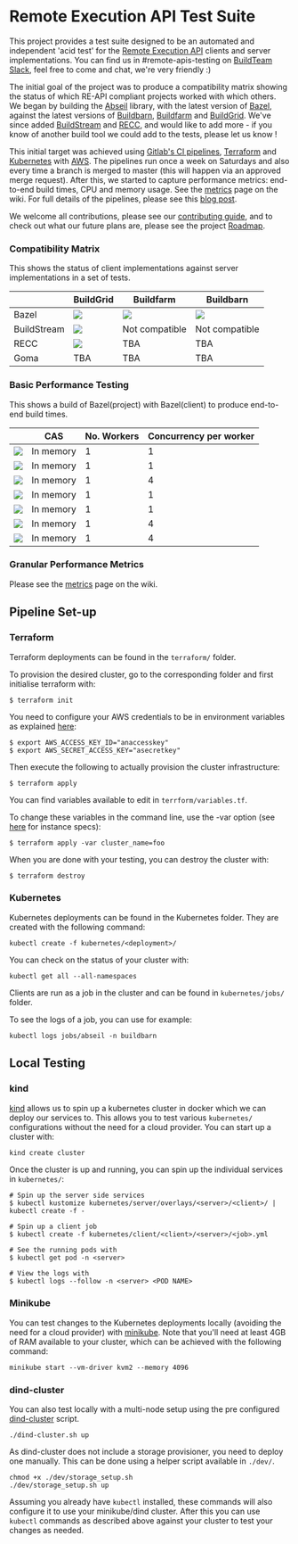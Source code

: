 # Remote Execution API Test Suite

This project provides a test suite designed to be an automated and independent 'acid test' for the [Remote Execution API](https://github.com/bazelbuild/remote-apis) clients and server implementations. You can find us in #remote-apis-testing on [BuildTeam Slack](https://join.slack.com/t/buildteamworld/shared_invite/enQtMzkxNzE0MDMyMDY1LTJiMDg4OWI4MWEwMDAxNGEyYjA3Zjk5ZDQwN2MwNWVkM2NlZTIxOWYxNGJmYTAzYmFlMWUwYjhmNWFkZGU0YTQ), feel free to come and chat, we're very friendly :)

The initial goal of the project was to produce a compatibility matrix showing the status of which RE-API compliant projects worked with which others. We began by building the [Abseil](https://github.com/abseil) library, with the latest version of [Bazel](https://github.com/bazelbuild/bazel), against the latest versions of [Buildbarn](https://github.com/buildbarn), [Buildfarm](https://github.com/bazelbuild/bazel-buildfarm) and [BuildGrid](https://gitlab.com/BuildGrid/buildgrid). We've since added [BuildStream](https://gitlab.com/BuildStream/buildstream) and [RECC](https://gitlab.com/bloomberg/recc), and would like to add more - if you know of another build tool we could add to the tests, please let us know ! 

This initial target was achieved using [Gitlab's CI pipelines](https://docs.gitlab.com/ee/ci/pipelines.html), [Terraform](https://www.terraform.io/) and [Kubernetes](https://kubernetes.io/) with [AWS](https://aws.amazon.com/). The pipelines run once a week on Saturdays and also every time a branch is merged to master (this will happen via an approved merge request). After this, we started to capture performance metrics: end-to-end build times, CPU and memory usage. See the [metrics](https://gitlab.com/remote-apis-testing/remote-apis-testing/wikis/Metrics) page on the wiki. For full details of the pipelines, please see this [blog post](https://www.codethink.co.uk/articles/2019/testing-bazels-remote-execution-api/).

We welcome all contributions, please see our [contributing guide](CONTRIBUTING.md), and to check out what our future plans are, please see the project [Roadmap](https://gitlab.com/remote-apis-testing/remote-apis-testing/wikis/roadmap). 


### Compatibility Matrix

This shows the status of client implementations against server implementations in a set of tests.

|             | BuildGrid                  | Buildfarm            | Buildbarn            |
|-------------|----------------------------|----------------------|----------------------|
| Bazel       | ![][bazel-buildgrid]       | ![][bazel-buildfarm] | ![][bazel-buildbarn] |
| BuildStream | ![][buildstream-buildgrid] | Not compatible       | Not compatible       |
| RECC        | ![][recc-buildgrid]        | TBA                  | TBA                  |
| Goma        | TBA                        | TBA                  | TBA                  |

[bazel-buildgrid]: https://remote-apis-testing.gitlab.io/remote-apis-testing/buildgrid-bazel-deployed.svg
[bazel-buildfarm]: https://remote-apis-testing.gitlab.io/remote-apis-testing/buildfarm-bazel-deployed.svg
[bazel-buildbarn]: https://remote-apis-testing.gitlab.io/remote-apis-testing/buildbarn-bazel-deployed.svg
[buildstream-buildgrid]: https://remote-apis-testing.gitlab.io/remote-apis-testing/buildgrid-buildstream-deployed.svg
[recc-buildgrid]: https://remote-apis-testing.gitlab.io/remote-apis-testing/buildgrid-recc-deployed.svg


### Basic Performance Testing

This shows a build of Bazel(project) with Bazel(client) to produce end-to-end build times.

|                                                       | CAS       | No. Workers | Concurrency per worker |
|-------------------------------------------------------|-----------|-------------|------------------------|
| ![][bazel-buildgrid-time]                             | In memory | 1           | 1                      |
| ![][bazel-buildfarm-time-no-concurrency]              | In memory | 1           | 1                      |
| ![][bazel-buildfarm-time]                             | In memory | 1           | 4                      |
| ![][bazel-buildbarn-time-no-concurrency]              | In memory | 1           | 1                      |
| ![][bazel-buildbarn-time-no-concurrency-incremental]  | In memory | 1           | 1                      |
| ![][bazel-buildbarn-time]                             | In memory | 1           | 4                      |
| ![][bazel-buildbarn-time-incremental]                 | In memory | 1           | 4                      |

[bazel-buildgrid-time]: https://remote-apis-testing.gitlab.io/remote-apis-testing/buildgrid-time.svg
[bazel-buildfarm-time]: https://remote-apis-testing.gitlab.io/remote-apis-testing/buildfarm-time.svg
[bazel-buildbarn-time]: https://remote-apis-testing.gitlab.io/remote-apis-testing/buildbarn-time.svg
[bazel-buildfarm-time-no-concurrency]: https://remote-apis-testing.gitlab.io/remote-apis-testing/buildfarm_concurrency_1-time.svg
[bazel-buildbarn-time-no-concurrency]: https://remote-apis-testing.gitlab.io/remote-apis-testing/buildbarn_concurrency_1-time.svg
[bazel-buildbarn-time-incremental]: https://remote-apis-testing.gitlab.io/remote-apis-testing/buildbarn_incremental-time.svg
[bazel-buildbarn-time-no-concurrency-incremental]: https://remote-apis-testing.gitlab.io/remote-apis-testing/buildbarn_concurrency_1_incremental-time.svg

### Granular Performance Metrics

Please see the [metrics](https://gitlab.com/remote-apis-testing/remote-apis-testing/wikis/Metrics) page on the wiki.


## Pipeline Set-up

### Terraform

Terraform deployments can be found in the `terraform/` folder.

To provision the desired cluster, go to the corresponding folder and first initialise terraform with:

```
$ terraform init
```
You need to configure your AWS credentials to be in environment variables as explained [here](https://www.terraform.io/docs/providers/aws/#environment-variables):

```
$ export AWS_ACCESS_KEY_ID="anaccesskey"
$ export AWS_SECRET_ACCESS_KEY="asecretkey"
```
Then execute the following to actually provision the cluster infrastructure:

```
$ terraform apply
```

You can find variables available to edit in  `terrform/variables.tf`.

To change these variables in the command line, use the -var option (see [here](https://aws.amazon.com/ec2/instance-types/) for instance specs):

```
$ terraform apply -var cluster_name=foo
```

When you are done with your testing, you can destroy the cluster with:

```
$ terraform destroy
```

### Kubernetes

Kubernetes deployments can be found in the Kubernetes folder. They are
created with the following command:

```
kubectl create -f kubernetes/<deployment>/
```

You can check on the status of your cluster with:

```
kubectl get all --all-namespaces
```

Clients are run as a job in the cluster and can be found in
`kubernetes/jobs/` folder.

To see the logs of a job, you can use for example:

```
kubectl logs jobs/abseil -n buildbarn
```

## Local Testing

### kind

[kind](https://github.com/kubernetes-sigs/kind) allows us to spin up a kubernetes cluster in docker which we can deploy our services to.
This allows you to test various `kubernetes/` configurations without the need for a cloud provider. You can start up a cluster with:

```
kind create cluster
```

Once the cluster is up and running, you can spin up the individual services in `kubernetes/`:

```
# Spin up the server side services
$ kubectl kustomize kubernetes/server/overlays/<server>/<client>/ | kubectl create -f -

# Spin up a client job
$ kubectl create -f kubernetes/client/<client>/<server>/<job>.yml

# See the running pods with
$ kubectl get pod -n <server>

# View the logs with
$ kubectl logs --follow -n <server> <POD NAME>
```


### Minikube

You can test changes to the Kubernetes deployments locally (avoiding the
need for a cloud provider) with [minikube](https://github.com/kubernetes/minikube).
Note that you'll need at least 4GB of RAM available to your cluster,
which can be achieved with the following command:

```
minikube start --vm-driver kvm2 --memory 4096
```

### dind-cluster

You can also test locally with a multi-node setup using the pre configured [dind-cluster](https://github.com/kubernetes-retired/kubeadm-dind-cluster#using-preconfigured-scripts) script.

```
./dind-cluster.sh up
```

As dind-cluster does not include a storage provisioner, you need to deploy one manually. This can be done using a helper script available in `./dev/`.

```
chmod +x ./dev/storage_setup.sh
./dev/storage_setup.sh up
```

Assuming you already have `kubectl` installed, these commands will also
configure it to use your minikube/dind cluster. After this you can use `kubectl`
commands as described above against your cluster to test your changes as
needed.
